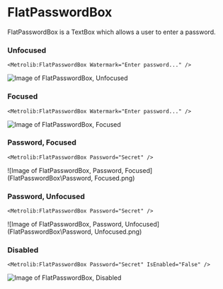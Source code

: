 # FlatPasswordBox

FlatPasswordBox is a TextBox which allows a user to enter a password.

### Unfocused

```xaml
<Metrolib:FlatPasswordBox Watermark="Enter password..." />
```
![Image of FlatPasswordBox, Unfocused](FlatPasswordBox\Unfocused.png)

### Focused

```xaml
<Metrolib:FlatPasswordBox Watermark="Enter password..." />
```
![Image of FlatPasswordBox, Focused](FlatPasswordBox\Focused.png)

### Password, Focused

```xaml
<Metrolib:FlatPasswordBox Password="Secret" />
```
![Image of FlatPasswordBox, Password, Focused](FlatPasswordBox\Password, Focused.png)

### Password, Unfocused

```xaml
<Metrolib:FlatPasswordBox Password="Secret" />
```
![Image of FlatPasswordBox, Password, Unfocused](FlatPasswordBox\Password, Unfocused.png)

### Disabled

```xaml
<Metrolib:FlatPasswordBox Password="Secret" IsEnabled="False" />
```
![Image of FlatPasswordBox, Disabled](FlatPasswordBox\Disabled.png)

